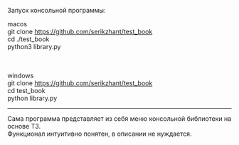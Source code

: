 Запуск консольной программы:

macos
<br/>
git clone https://github.com/serikzhant/test_book
<br/>
cd ./test_book
<br/>
python3 library.py

<br/><br/>
windows
<br/>
git clone https://github.com/serikzhant/test_book
<br/>
cd test_book
<br/>
python library.py

-----
Сама программа представляет из себя меню консольной библиотеки на основе ТЗ.
<br/>
Функционал интуитивно понятен, в описании не нуждается.
